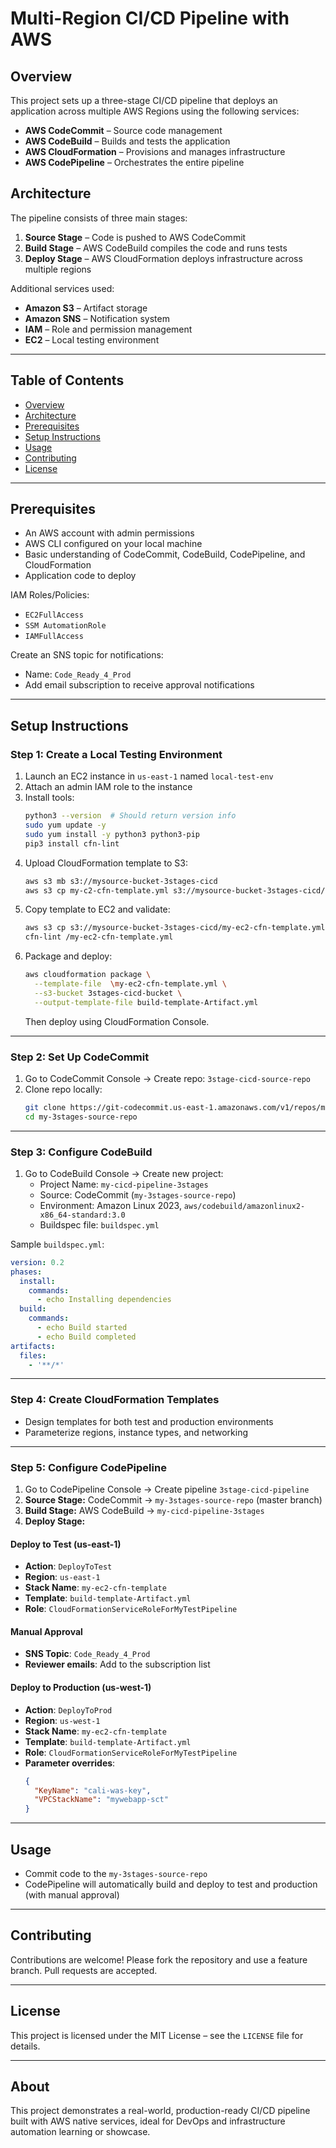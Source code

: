 
# Multi-Region CI/CD Pipeline with AWS

## Overview

This project sets up a three-stage CI/CD pipeline that deploys an application across multiple AWS Regions using the following services:

- **AWS CodeCommit** – Source code management
- **AWS CodeBuild** – Builds and tests the application
- **AWS CloudFormation** – Provisions and manages infrastructure
- **AWS CodePipeline** – Orchestrates the entire pipeline

## Architecture

The pipeline consists of three main stages:

1. **Source Stage** – Code is pushed to AWS CodeCommit
2. **Build Stage** – AWS CodeBuild compiles the code and runs tests
3. **Deploy Stage** – AWS CloudFormation deploys infrastructure across multiple regions

Additional services used:

- **Amazon S3** – Artifact storage
- **Amazon SNS** – Notification system
- **IAM** – Role and permission management
- **EC2** – Local testing environment

---

## Table of Contents

- [Overview](#overview)
- [Architecture](#architecture)
- [Prerequisites](#prerequisites)
- [Setup Instructions](#setup-instructions)
- [Usage](#usage)
- [Contributing](#contributing)
- [License](#license)

---

## Prerequisites

- An AWS account with admin permissions
- AWS CLI configured on your local machine
- Basic understanding of CodeCommit, CodeBuild, CodePipeline, and CloudFormation
- Application code to deploy

IAM Roles/Policies:

- `EC2FullAccess`
- `SSM AutomationRole`
- `IAMFullAccess`

Create an SNS topic for notifications:

- Name: `Code_Ready_4_Prod`
- Add email subscription to receive approval notifications

---

## Setup Instructions

### Step 1: Create a Local Testing Environment

1. Launch an EC2 instance in `us-east-1` named `local-test-env`
2. Attach an admin IAM role to the instance
3. Install tools:
   ```bash
   python3 --version  # Should return version info
   sudo yum update -y
   sudo yum install -y python3 python3-pip
   pip3 install cfn-lint
   ```
4. Upload CloudFormation template to S3:
   ```bash
   aws s3 mb s3://mysource-bucket-3stages-cicd
   aws s3 cp my-c2-cfn-template.yml s3://mysource-bucket-3stages-cicd/
   ```
5. Copy template to EC2 and validate:
   ```bash
   aws s3 cp s3://mysource-bucket-3stages-cicd/my-ec2-cfn-template.yml .
   cfn-lint /my-ec2-cfn-template.yml
   ```
6. Package and deploy:
   ```bash
   aws cloudformation package \
     --template-file  \my-ec2-cfn-template.yml \
     --s3-bucket 3stages-cicd-bucket \
     --output-template-file build-template-Artifact.yml
   ```
   Then deploy using CloudFormation Console.

---

### Step 2: Set Up CodeCommit

1. Go to CodeCommit Console → Create repo: `3stage-cicd-source-repo`
2. Clone repo locally:
   ```bash
   git clone https://git-codecommit.us-east-1.amazonaws.com/v1/repos/my-3stages-source-repo
   cd my-3stages-source-repo 
   ```

---

### Step 3: Configure CodeBuild

1. Go to CodeBuild Console → Create new project:
   - Project Name: `my-cicd-pipeline-3stages`
   - Source: CodeCommit (`my-3stages-source-repo`)
   - Environment: Amazon Linux 2023, `aws/codebuild/amazonlinux2-x86_64-standard:3.0`
   - Buildspec file: `buildspec.yml`

Sample `buildspec.yml`:

```yaml
version: 0.2
phases:
  install:
    commands:
      - echo Installing dependencies
  build:
    commands:
      - echo Build started
      - echo Build completed
artifacts:
  files:
    - '**/*'
```

---

### Step 4: Create CloudFormation Templates

- Design templates for both test and production environments
- Parameterize regions, instance types, and networking

---

### Step 5: Configure CodePipeline

1. Go to CodePipeline Console → Create pipeline `3stage-cicd-pipeline`
2. **Source Stage:** CodeCommit → `my-3stages-source-repo` (master branch)
3. **Build Stage:** AWS CodeBuild → `my-cicd-pipeline-3stages`
4. **Deploy Stage:**

#### Deploy to Test (us-east-1)

- **Action**: `DeployToTest`
- **Region**: `us-east-1`
- **Stack Name**: `my-ec2-cfn-template`
- **Template**: `build-template-Artifact.yml`
- **Role**: `CloudFormationServiceRoleForMyTestPipeline`

#### Manual Approval

- **SNS Topic**: `Code_Ready_4_Prod`
- **Reviewer emails**: Add to the subscription list

#### Deploy to Production (us-west-1)

- **Action**: `DeployToProd`
- **Region**: `us-west-1`
- **Stack Name**: `my-ec2-cfn-template`
- **Template**: `build-template-Artifact.yml`
- **Role**: `CloudFormationServiceRoleForMyTestPipeline`
- **Parameter overrides**:
  ```json
  {
    "KeyName": "cali-was-key",
    "VPCStackName": "mywebapp-sct"
  }
  ```

---

## Usage

- Commit code to the `my-3stages-source-repo`
- CodePipeline will automatically build and deploy to test and production (with manual approval)

---

## Contributing

Contributions are welcome! Please fork the repository and use a feature branch. Pull requests are accepted.

---

## License

This project is licensed under the MIT License – see the `LICENSE` file for details.

---

## About

This project demonstrates a real-world, production-ready CI/CD pipeline built with AWS native services, ideal for DevOps and infrastructure automation learning or showcase.
